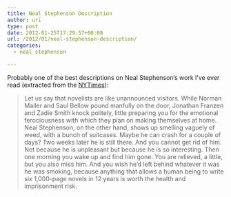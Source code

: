 ```yaml
---
title: Neal Stephenson Description
author: uri
type: post
date: 2012-01-25T17:29:57+00:00
url: /2012/01/neal-stephenson-description/
categories:
  - neal stephenson

---
```

Probably one of the best descriptions on Neal Stephenson&#8217;s work I&#8217;ve ever read (extracted from the [NYTimes][1]):

> Let us say that novelists are like unannounced visitors. While Norman Mailer and Saul Bellow pound manfully on the door, Jonathan Franzen and Zadie Smith knock politely, little preparing you for the emotional ferociousness with which they plan on making themselves at home. Neal Stephenson, on the other hand, shows up smelling vaguely of weed, with a bunch of suitcases. Maybe he can crash for a couple of days? Two weeks later he is still there. And you cannot get rid of him. Not because he is unpleasant but because he is so interesting. Then one morning you wake up and find him gone. You are relieved, a little, but you also miss him. And you wish he’d left behind whatever it was he was smoking, because anything that allows a human being to write six 1,000-page novels in 12 years is worth the health and imprisonment risk.

 [1]: http://www.nytimes.com/2011/09/25/books/review/reamde-by-neal-stephenson-book-review.html